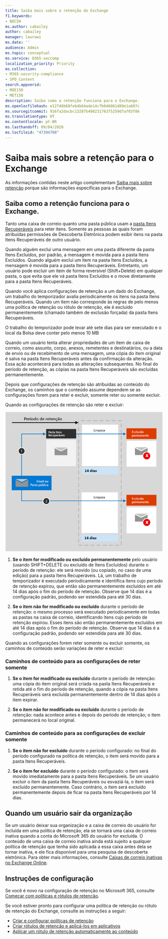 ```yaml
---
title: Saiba mais sobre a retenção do Exchange
f1.keywords:
- NOCSH
ms.author: cabailey
author: cabailey
manager: laurawi
ms.date: ''
audience: Admin
ms.topic: conceptual
ms.service: O365-seccomp
localization_priority: Priority
ms.collection:
- M365-security-compliance
- SPO_Content
search.appverid:
- MOE150
- MET150
description: Saiba como a retenção funciona para o Exchange.
ms.openlocfilehash: e12f46b68feb4b64ade14cfb046061d89e1a607c
ms.sourcegitcommit: 916fa2dacbc13287b49823176375259d7af03f86
ms.translationtype: HT
ms.contentlocale: pt-BR
ms.lasthandoff: 09/04/2020
ms.locfileid: "47394708"
---
```

# <a name="learn-about-retention-for-exchange"></a>Saiba mais sobre a retenção para o Exchange

As informações contidas neste artigo complementam [Saiba mais sobre retenção](retention.md) porque são informações específicas para o Exchange.

## <a name="how-retention-works-for-exchange"></a>Saiba como a retenção funciona para o Exchange.

Tanto uma caixa de correio quanto uma pasta pública usam a [pasta Itens Recuperáveis](https://docs.microsoft.com/exchange/security-and-compliance/recoverable-items-folder/recoverable-items-folder) para reter itens. Somente as pessoas às quais foram atribuídas permissões de Descoberta Eletrônica podem exibir itens na pasta Itens Recuperáveis de outro usuário.
  
Quando alguém exclui uma mensagem em uma pasta diferente da pasta Itens Excluídos, por padrão, a mensagem é movida para a pasta Itens Excluídos. Quando alguém exclui um item na pasta Itens Excluídos, a mensagem é movida para a pasta Itens Recuperáveis. Entretanto, um usuário pode excluir um item de forma reversível (Shift+Delete) em qualquer pasta, o que evita que ele vá pasta Itens Excluídos e o move diretamente para a pasta Itens Recuperáveis.
  
Quando você aplica configurações de retenção a um dado do Exchange, um trabalho do temporizador avalia periodicamente os itens na pasta Itens Recuperáveis. Quando um item não corresponde às regras de pelo menos uma política de retenção ou rótulo de retenção, ele é excluído permanentemente (chamado também de exclusão forçada) da pasta Itens Recuperáveis.

O trabalho do temporizador pode levar até sete dias para ser executado e o local da Bolsa deve conter pelo menos 10 MB
  
Quando um usuário tenta alterar propriedades de um item de caixa de correio, como assunto, corpo, anexos, remetentes e destinatários, ou a data de envio ou de recebimento de uma mensagem, uma cópia do item original é salva na pasta Itens Recuperáveis antes da confirmação da alteração. Essa ação acontecerá para todas as alterações subsequentes. No final do período de retenção, as cópias na pasta Itens Recuperáveis são excluídas permanentemente.

Depois que configurações de retenção são atribuídas ao conteúdo do Exchange, os caminhos que o conteúdo assume dependem se as configurações forem para reter e excluir, somente reter ou somente excluir.

Quando as configurações de retenção são reter e excluir:

![Diagrama de fluxo de retenção em emails e pastas públicas](../media/88f174cc-bbf4-4305-93d7-0515f496c8f9.png)

1. **Se o item for modificado ou excluído permanentemente** pelo usuário (usando SHIFT+DELETE ou excluído de Itens Excluídos) durante o período de retenção: ele será movido (ou copiado, no caso de uma edição) para a pasta Itens Recuperáveis. Lá, um trabalho de temporizador é executado periodicamente e identifica itens cujo período de retenção expirou, que então são permanentemente excluídos em até 14 dias após o fim do período de retenção. Observe que 14 dias é a configuração padrão, podendo ser estendida para até 30 dias.

2. **Se o item não for modificado ou excluído** durante o período de retenção: o mesmo processo será executado periodicamente em todas as pastas na caixa de correio, identificando itens cujo período de retenção expirou. Esses itens são então permanentemente excluídos em até 14 dias após o fim do período de retenção. Observe que 14 dias é a configuração padrão, podendo ser estendida para até 30 dias. 

Quando as configurações forem reter somente ou excluir somente, os caminhos de conteúdo serão variações de reter e excluir:

### <a name="content-paths-for-retain-only-retention-settings"></a>Caminhos de conteúdo para as configurações de reter somente

1. **Se o item for modificado ou excluído** durante o período de retenção: uma cópia do item original será criada na pasta Itens Recuperáveis e retida até o fim do período de retenção, quando a cópia na pasta Itens Recuperáveis será excluída permanentemente dentro de 14 dias após o item expirar. 

2. **Se o item não for modificado ou excluído** durante o período de retenção: nada acontece antes e depois do período de retenção; o item permanecerá no local original.

### <a name="content-paths-for-delete-only-retention-settings"></a>Caminhos de conteúdo para as configurações de excluir somente

1. **Se o item não for excluído** durante o período configurado: no final do período configurado na política de retenção, o item será movido para a pasta Itens Recuperáveis. 

2. **Se o item for excluído** durante o período configurado: o item será movido imediatamente para a pasta Itens Recuperáveis. Se um usuário excluir o item da pasta Itens Recuperáveis ou esvaziá-la, o item será excluído permanentemente. Caso contrário, o item será excluído permanentemente depois de ficar na pasta Itens Recuperáveis por 14 dias. 

## <a name="when-a-user-leaves-the-organization"></a>Quando um usuário sair da organização 

Se um usuário deixar sua organização e a caixa de correio do usuário for incluída em uma política de retenção, ela se tornará uma caixa de correio inativa quando a conta do Microsoft 365 do usuário for excluída. O conteúdo de uma caixa de correio inativa ainda está sujeito a qualquer política de retenção que tenha sido aplicada a essa caixa antes dela se tornar inativa, e ele fica disponível para uma pesquisa de descoberta eletrônica. Para obter mais informações, consulte [Caixas de correio inativas no Exchange Online](inactive-mailboxes-in-office-365.md).

## <a name="configuration-guidance"></a>Instruções de configuração

Se você é novo na configuração de retenção no Microsoft 365, consulte [Começar com políticas e rótulos de retenção](get-started-with-retention.md).

Se você estiver pronto para configurar uma política de retenção ou rótulo de retenção do Exchange, consulte as instruções a seguir:
- [Criar e configurar políticas de retenção](create-retention-policies.md)
- [Criar rótulos de retenção e aplicá-los em aplicativos](create-apply-retention-labels.md)
- [Aplicar um rótulo de retenção automaticamente ao conteúdo](apply-retention-labels-automatically.md)